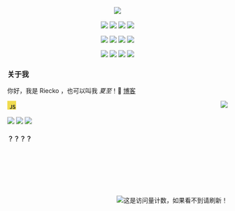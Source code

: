  <p align="center">
  <img src="https://img.shields.io/badge/🇨🇳-社会主义核心价值观-gray.svg?colorA=eeeeee&colorB=ff461f&style=for-the-badge&logo=china"/>
</p>
<p align="center">
<img src="https://img.shields.io/badge/富强-gray.svg?color=ff461f&style=for-the-badge"/>
<img src="https://img.shields.io/badge/民主-gray.svg?color=ff461f&style=for-the-badge"/>
  <img src="https://img.shields.io/badge/文明-gray.svg?color=ff461f&style=for-the-badge"/>
  <img src="https://img.shields.io/badge/和谐-gray.svg?color=ff461f&style=for-the-badge"/>
  </p>
  <p align="center">
<img src="https://img.shields.io/badge/自由-gray.svg?color=ff461f&style=for-the-badge"/>
<img src="https://img.shields.io/badge/平等-gray.svg?color=ff461f&style=for-the-badge"/>
  <img src="https://img.shields.io/badge/公正-gray.svg?color=ff461f&style=for-the-badge"/>
  <img src="https://img.shields.io/badge/法治-gray.svg?color=ff461f&style=for-the-badge"/>
  </p>
  <p align="center">
<img src="https://img.shields.io/badge/爱国-gray.svg?color=ff461f&style=for-the-badge"/>
<img src="https://img.shields.io/badge/敬业-gray.svg?color=ff461f&style=for-the-badge"/>
  <img src="https://img.shields.io/badge/诚信-gray.svg?color=ff461f&style=for-the-badge"/>
  <img src="https://img.shields.io/badge/友善-gray.svg?color=ff461f&style=for-the-badge"/>
  </p>
  
  ### 关于我
  你好，我是 Riecko ，也可以叫我 *夏至*！🌸
  [博客](https://blog.crunl.cn/)
  
  <code><img height="20" alt="javascript" src="https://raw.githubusercontent.com/github/explore/80688e429a7d4ef2fca1e82350fe8e3517d3494d/topics/javascript/javascript.png"></code>
  <a href="#">
<img align="right" src="https://github-readme-stats.vercel.app/api?username=x1a2h1&show_icons=true&inc">
</a>



![](https://img.shields.io/badge/-JavaScript-F7DF1E?style=flat-square&logo=Javascript&logoColor=fff)
![](https://img.shields.io/badge/-Docker-2496ED?style=flat-square&logo=Docker&logoColor=fff)
![](https://img.shields.io/badge/-Linux-000000?style=flat-square&logo=Linux&logoColor=fff)

#### ？？？？


<br />
<br />
<br />
<br />
<br />
<br />
<a href="#">
  <img align="right" alt="这是访问量计数，如果看不到请刷新！"  src="https://jwenjian-visitor-badge-5.glitch.me/badge?page_id=x1a2h1.x1a2h1.readme" />
</a>
